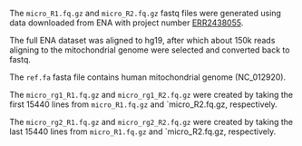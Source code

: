 The `micro_R1.fq.gz` and `micro_R2.fq.gz` fastq files were generated using 
data downloaded from ENA with project number
 [ERR2438055](https://www.ebi.ac.uk/ena/data/view/ERR2438055).

The full ENA dataset was aligned to hg19, after which about 150k reads 
aligning to the mitochondrial genome were selected and converted back to
fastq.

The `ref.fa` fasta file contains human mitochondrial genome (NC_012920).

The `micro_rg1_R1.fq.gz` and `micro_rg1_R2.fq.gz` were created by taking the
first 15440 lines from `micro_R1.fq.gz` and `micro_R2.fq.gz, respectively.

The `micro_rg2_R1.fq.gz` and `micro_rg2_R2.fq.gz` were created by taking the
last 15440 lines from `micro_R1.fq.gz` and `micro_R2.fq.gz, respectively.
